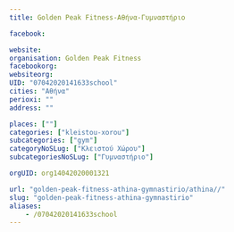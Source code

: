 ```yaml
---
title: Golden Peak Fitness-Αθήνα-Γυμναστήριο

facebook:

website:
organisation: Golden Peak Fitness
facebookorg:
websiteorg:
UID: "07042020141633school"
cities: "Αθήνα"
perioxi: ""
address: ""

places: [""]
categories: ["kleistou-xorou"]
subcategories: ["gym"]
categoryNoSLug: ["Κλειστού Χώρου"]
subcategoriesNoSLug: ["Γυμναστήριο"]

orgUID: org14042020001321

url: "golden-peak-fitness-athina-gymnastirio/athina//"
slug: "golden-peak-fitness-athina-gymnastirio"
aliases:
    - /07042020141633school
---
```






